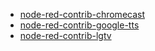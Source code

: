 * [node-red-contrib-chromecast](https://flows.nodered.org/node-red-contrib-chromecast)
* [node-red-contrib-google-tts](https://flows.nodered.org/node-red-contrib-google-tts)
* [node-red-contrib-lgtv](https://flows.nodered.org/node/node-red-contrib-lgtv)
